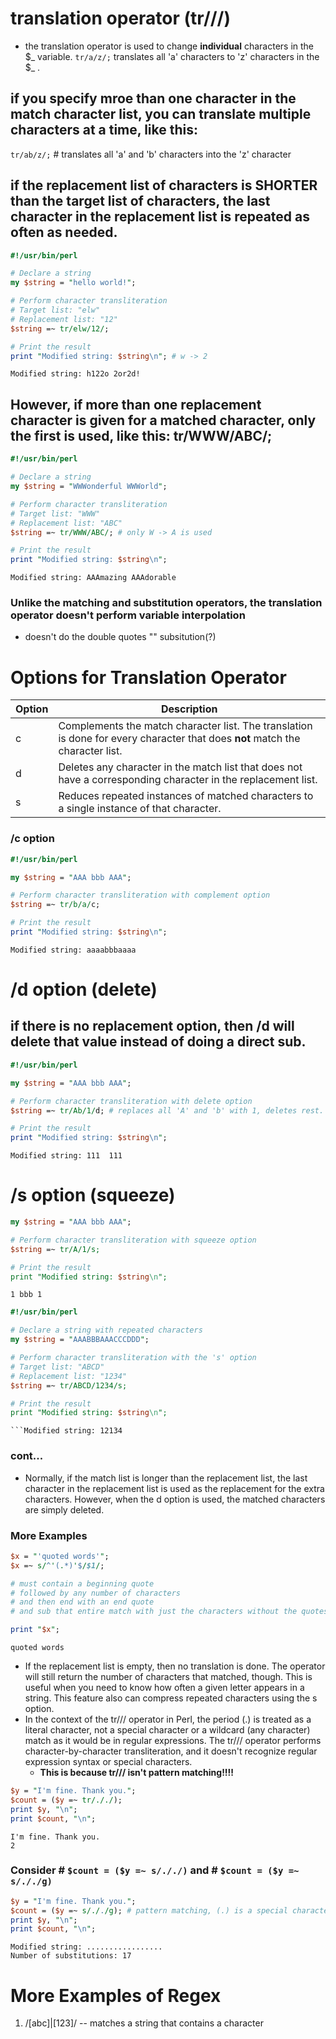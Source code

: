 # translation operator (tr///)
- the translation operator is used to change **individual** characters in the $_ variable.
`tr/a/z/;` translates all 'a' characters to 'z' characters in the $_ .

## **if you specify mroe than one character in the match character list, you can translate multiple characters at a time, like this:** 

`tr/ab/z/;` # translates all 'a' and 'b' characters into the 'z' character

## **if the replacement list of characters is SHORTER than the target list of characters**, the last character in the replacement list is repeated as often as needed. 

```Perl
#!/usr/bin/perl

# Declare a string
my $string = "hello world!";

# Perform character transliteration
# Target list: "elw"
# Replacement list: "12"
$string =~ tr/elw/12/;

# Print the result
print "Modified string: $string\n"; # w -> 2 

```
```OUTPUT
Modified string: h122o 2or2d!
```

## However, if more than one replacement character is given for a matched character, only the first is used, like this: tr/WWW/ABC/; 

```Perl
#!/usr/bin/perl

# Declare a string
my $string = "WWWonderful WWWorld";

# Perform character transliteration
# Target list: "WWW"
# Replacement list: "ABC"
$string =~ tr/WWW/ABC/; # only W -> A is used 

# Print the result
print "Modified string: $string\n";
```
```OUTPUT
Modified string: AAAmazing AAAdorable
```

### Unlike the matching and substitution operators, the translation operator doesn't perform variable interpolation
- doesn't do the double quotes "" subsitution(?) 

# Options for Translation Operator 

| Option | Description |
|--------|-------------|
| c      | Complements the match character list. The translation is done for every character that does **not** match the character list. |
| d      | Deletes any character in the match list that does not have a corresponding character in the replacement list. |
| s      | Reduces repeated instances of matched characters to a single instance of that character. |

### /c option

```Perl
#!/usr/bin/perl

my $string = "AAA bbb AAA";

# Perform character transliteration with complement option
$string =~ tr/b/a/c;

# Print the result
print "Modified string: $string\n";
```
```OUTPUT
Modified string: aaaabbbaaaa
```

# /d option (delete) 
## if there is no replacement option, then /d will delete that value instead of doing a direct sub. 
```Perl
#!/usr/bin/perl

my $string = "AAA bbb AAA";

# Perform character transliteration with delete option
$string =~ tr/Ab/1/d; # replaces all 'A' and 'b' with 1, deletes rest. 

# Print the result
print "Modified string: $string\n";
```
```OUTPUT
Modified string: 111  111
```

# /s option (squeeze)
```Perl
my $string = "AAA bbb AAA";

# Perform character transliteration with squeeze option
$string =~ tr/A/1/s;

# Print the result
print "Modified string: $string\n";
```
```OUTPUT
1 bbb 1
```


```Perl
#!/usr/bin/perl

# Declare a string with repeated characters
my $string = "AAABBBAAACCCDDD";

# Perform character transliteration with the 's' option
# Target list: "ABCD"
# Replacement list: "1234"
$string =~ tr/ABCD/1234/s;

# Print the result
print "Modified string: $string\n";
```
```OUTPUT
```Modified string: 12134
```


### cont...

- Normally, if the match list is longer than the replacement list, the last character in the replacement list is used as the replacement for the extra characters. However, when the d option is used, the matched characters are simply deleted.





### More Examples
```Perl
$x = "'quoted words'";
$x =~ s/^'(.*)'$/$1/;

# must contain a beginning quote 
# followed by any number of characters
# and then end with an end quote 
# and sub that entire match with just the characters without the quotes

print "$x"; 
```
```OUTPUT
quoted words
```



- If the replacement list is empty, then no translation is done. The operator will still return the number of characters that matched, though. This is useful when you need to know how often a given letter appears in a string. This feature also can compress repeated characters using the s option.
- In the context of the tr/// operator in Perl, the period (.) is treated as a literal character, not a special character or a wildcard (any character) match as it would be in regular expressions. The tr/// operator performs character-by-character transliteration, and it doesn't recognize regular expression syntax or special characters.
	- **This is because tr/// isn't pattern matching!!!!**
```Perl
$y = "I'm fine. Thank you."; 
$count = ($y =~ tr/././); 
print $y, "\n";
print $count, "\n";
```
```OUTPUT
I'm fine. Thank you.
2
```

### Consider # `$count = ($y =~ s/././)` and # `$count = ($y =~ s/././g)`
```Perl
$y = "I'm fine. Thank you."; 
$count = ($y =~ s/././g); # pattern matching, (.) is a special character
print $y, "\n";
print $count, "\n";
```
```OUTPUT
Modified string: ................. 
Number of substitutions: 17
```


# More Examples of Regex
1. /[abc]|[123]/ -- matches a string that contains a character 
